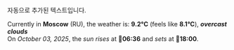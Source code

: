 
자동으로 추가된 텍스트입니다.

<!--START_SECTION:weather:moscow-->
Currently in **Moscow** (RU), the weather is: **9.2°C** (feels like **8.1°C**), ***overcast clouds***<br/>
On *October 03, 2025*, the *sun rises* at 🌅**06:36** and *sets* at 🌇**18:00**.
<!--END_SECTION:weather-->
